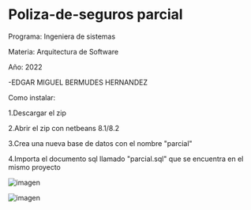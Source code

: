 # Poliza-de-seguros parcial 

Programa: Ingeniera de sistemas

Materia: Arquitectura de Software

Año: 2022

-EDGAR MIGUEL BERMUDES HERNANDEZ

Como instalar:

1.Descargar el zip

2.Abrir el zip con netbeans 8.1/8.2

3.Crea una nueva base de datos con el nombre "parcial"

4.Importa el documento sql llamado "parcial.sql" que se encuentra en el mismo proyecto



    
![imagen](https://user-images.githubusercontent.com/79877254/159948458-c13943e9-be68-41fb-9a34-e9f1dac0256d.png)

![imagen](https://user-images.githubusercontent.com/79877254/159948825-738205fe-cdbf-4910-bb75-df1cae21adce.png)



